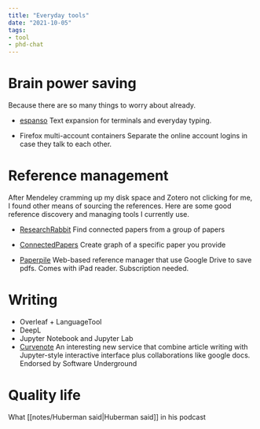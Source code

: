 ```yaml
---
title: "Everyday tools"
date: "2021-10-05"
tags:
- tool
- phd-chat
---
```


# Brain power saving
Because there are so many things to worry about already.

- [espanso](https://espanso.org/)
  Text expansion for terminals and everyday typing.
  
- Firefox multi-account containers
   Separate the online account logins in case they talk to each other.

# Reference management
After Mendeley cramming up my disk space and Zotero not clicking for me, I found other means of sourcing the references. Here are some good reference discovery and managing tools I currently use.

- [ResearchRabbit](https://researchrabbitapp.com/)
  Find connected papers from a group of papers

- [ConnectedPapers](https://www.connectedpapers.com/)
  Create graph of a specific paper you provide

- [Paperpile](https://paperpile.com)
  Web-based reference manager that use Google Drive to save pdfs. Comes with iPad reader. Subscription needed.

# Writing
- Overleaf + LanguageTool
- DeepL
- Jupyter Notebook and Jupyter Lab
- [Curvenote](https://curvenote.com)
   An interesting new service that combine article writing with Jupyter-style interactive interface plus collaborations like google docs. Endorsed by Software Underground

# Quality life
What [[notes/Huberman said|Huberman said]] in his podcast
